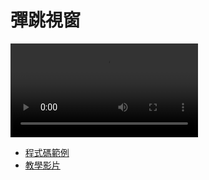 # 彈跳視窗

<video controls="controls" src="../assets/網頁操作/彈跳視窗/彈跳視窗.mp4"></video>

- [程式碼範例](https://github.com/ntub-dp/css-training/tree/main/other/model)
- [教學影片](https://www.youtube.com/watch?v=qGqVMI-rSyk)